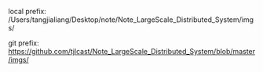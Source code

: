 
local prefix: /Users/tangjialiang/Desktop/note/Note_LargeScale_Distributed_System/imgs/

git prefix: https://github.com/tjlcast/Note_LargeScale_Distributed_System/blob/master/imgs/